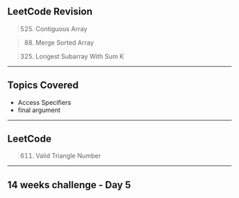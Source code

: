## LeetCode Revision

> 525. Contiguous Array

> 88. Merge Sorted Array

> 325. Longest Subarray With Sum K

---

## Topics Covered

- Access Specifiers
- final argument

---

## LeetCode

> 611. Valid Triangle Number

---

## 14 weeks challenge - Day 5
